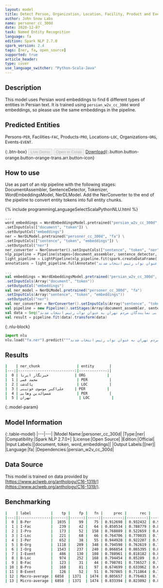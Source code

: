 ```yaml
---
layout: model
title: Detect Person, Organization, Location, Facility, Product and Event entities in Persian (persian_w2v_cc_300d)
author: John Snow Labs
name: personer_cc_300d
date: 2020-12-07
task: Named Entity Recognition
language: fa
edition: Spark NLP 2.7.0
spark_version: 2.4
tags: [ner, fa, open_source]
supported: true
article_header:
type: cover
use_language_switcher: "Python-Scala-Java"
---
```


## Description

This model uses Persian word embeddings to find 6 different types of entities in Persian text. It is trained using `persian_w2v_cc_300d` word embeddings, so please use the same embeddings in the pipeline.


## Predicted Entities

Persons-`PER`, Facilities-`FAC`, Products-`PRO`, Locations-`LOC`, Organizations-`ORG`, Events-`EVENT`.

{:.btn-box}
<button class="button button-orange" disabled>Live Demo</button>
<button class="button button-orange" disabled>Open in Colab</button>
[Download](https://s3.amazonaws.com/auxdata.johnsnowlabs.com/public/models/personer_cc_300d_fa_2.7.0_2.4_1607339059321.zip){:.button.button-orange.button-orange-trans.arr.button-icon}

## How to use

Use as part of an nlp pipeline with the following stages: DocumentAssembler, SentenceDetector, Tokenizer, WordEmbeddingsModel, NerDLModel. Add the NerConverter to the end of the pipeline to convert entity tokens into full entity chunks.

<div class="tabs-box" markdown="1">
{% include programmingLanguageSelectScalaPythonNLU.html %}

```python
...
word_embeddings = WordEmbeddingsModel.pretrained("persian_w2v_cc_300d", "fa") \
.setInputCols(["document", "token"]) \
.setOutputCol("embeddings")
ner = NerDLModel.pretrained("personer_cc_300d", "fa") \
.setInputCols(["sentence", "token", "embeddings"]) \
.setOutputCol("ner")
ner_converter = NerConverter().setInputCols(["sentence", "token", "ner"]).setOutputCol("ner_chunk")
nlp_pipeline = Pipeline(stages=[document_assembler, sentence_detector, tokenizer, word_embeddings, ner, ner_converter])
light_pipeline = LightPipeline(nlp_pipeline.fit(spark.createDataFrame([['']]).toDF("text")))
annotations = light_pipeline.fullAnnotate("به گزارش خبرنگار ایرنا ، بر اساس تصمیم این مجمع ، محمد قمی نماینده مردم پاکدشت به عنوان رئیس و علی‌اکبر موسوی خوئینی و شمس‌الدین وهابی نمایندگان مردم تهران به عنوان نواب رئیس انتخاب شدند")
```

```scala
...
val embeddings = WordEmbeddingsModel.pretrained("persian_w2v_cc_300d", "fa") 
.setInputCols(Array("document", "token"))
.setOutputCol("embeddings")
val ner_model = NerDLModel.pretrained("personer_cc_300d", "fa")
.setInputCols(Array("sentence", "token", "embeddings"))
.setOutputCol("ner")
val ner_converter = NerConverter().setInputCols(Array("sentence", "token", "ner")).setOutputCol("ner_chunk")
val pipeline = new Pipeline().setStages(Array(document_assembler, sentence_detector, tokenizer, embeddings, ner_model, ner_converter))
val data = Seq("به گزارش خبرنگار ایرنا ، بر اساس تصمیم این مجمع ، محمد قمی نماینده مردم پاکدشت به عنوان رئیس و علی‌اکبر موسوی خوئینی و شمس‌الدین وهابی نمایندگان مردم تهران به عنوان نواب رئیس انتخاب شدند").toDF("text")
val result = pipeline.fit(data).transform(data)
```


{:.nlu-block}
```python
import nlu
nlu.load("fa.ner").predict("""به گزارش خبرنگار ایرنا ، بر اساس تصمیم این مجمع ، محمد قمی نماینده مردم پاکدشت به عنوان رئیس و علی‌اکبر موسوی خوئینی و شمس‌الدین وهابی نمایندگان مردم تهران به عنوان نواب رئیس انتخاب شدند""")
```

</div>

## Results

```bash
|    | ner_chunk                 | entity       |
|---:|--------------------------:|-------------:|
|  0 | خبرنگار ایرنا            | ORG          |
|  1 | محمد قمی                  | PER          |
|  2 | پاکدشت                    | LOC          |
|  3 | علی‌اکبر موسوی خوئینی     | PER          |
|  4 | شمس‌الدین وهابی            | PER          |
|  5 | تهران                      | LOC          |

```

{:.model-param}
## Model Information

{:.table-model}
|---|---|
|Model Name:|personer_cc_300d|
|Type:|ner|
|Compatibility:|Spark NLP 2.7.0+|
|License:|Open Source|
|Edition:|Official|
|Input Labels:|[document, token, word_embeddings]|
|Output Labels:|[ner]|
|Language:|fa|
|Dependencies:|persian_w2v_cc_300d|

## Data Source

This model is trained on data provided by [https://www.aclweb.org/anthology/C16-1319/](https://www.aclweb.org/anthology/C16-1319/).

## Benchmarking

```bash
|    | label         |    tp |    fp |   fn |     prec |      rec |       f1 |
|---:|:--------------|------:|------:|-----:|---------:|---------:|---------:|
|  0 | B-Per         |  1035 |    99 |   75 | 0.912698 | 0.932432 | 0.92246  |
|  1 | I-Fac         |   239 |    42 |   64 | 0.850534 | 0.788779 | 0.818493 |
|  2 | I-Pro         |   173 |    52 |  158 | 0.768889 | 0.522659 | 0.622302 |
|  3 | I-Loc         |   221 |    68 |   66 | 0.764706 | 0.770035 | 0.767361 |
|  4 | I-Per         |   652 |    38 |   55 | 0.944928 | 0.922207 | 0.933429 |
|  5 | B-Org         |  1118 |   289 |  348 | 0.794598 | 0.762619 | 0.778281 |
|  6 | I-Org         |  1543 |   237 |  240 | 0.866854 | 0.865395 | 0.866124 |
|  7 | I-Event       |   486 |   130 |  108 | 0.788961 | 0.818182 | 0.803306 |
|  8 | B-Loc         |   974 |   252 |  168 | 0.794454 | 0.85289  | 0.822635 |
|  9 | B-Fac         |   123 |    31 |   44 | 0.798701 | 0.736527 | 0.766355 |
| 10 | B-Pro         |   168 |    81 |   97 | 0.674699 | 0.633962 | 0.653697 |
| 11 | B-Event       |   126 |    52 |   51 | 0.707865 | 0.711864 | 0.709859 |
| 12 | Macro-average | 6858  | 1371  | 1474 | 0.805657 | 0.776463 | 0.790791 |
| 13 | Micro-average | 6858  | 1371  | 1474 | 0.833394 | 0.823092 | 0.828211 |
```
